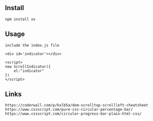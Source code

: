 Install
---
    
    npm install xx

Usage
---
    include the index.js file

    <div id='indicator'></div>

    <script>
    new ScrollIndicator({
        el:"indicator"
    })
    </script>

Links
---
    https://coderwall.com/p/kxlb5a/dom-scrolltop-scrollleft-cheatsheet
    https://www.cssscript.com/pure-css-circular-percentage-bar/
    https://www.cssscript.com/circular-progress-bar-plain-html-css/